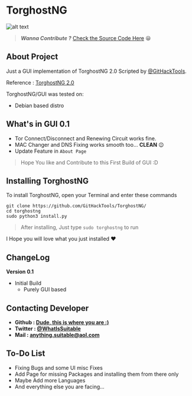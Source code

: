 # TorghostNG 

![alt text](https://pbs.twimg.com/profile_banners/1395357683734048771/1622822650/600x200 "TorghostNG-GUI")

> ***Wanna Contribute ?*** [Check the Source Code Here](https://github.com/GitHackTools "GitHackTools") :grin:

## About Project
Just a GUI implementation of TorghostNG 2.0 Scripted by [@GitHackTools](https://github.com/GitHackTools "GitHackTools").

Reference : [TorghostNG 2.0](https://github.com/GitHackTools/TorghostNG/ "TorghostNG GitHub")

TorghostNG/GUI was tested on:
* Debian based distro

## What's in GUI 0.1

* Tor Connect/Disconnect and Renewing Circuit works fine.
* MAC Changer and DNS Fixing works smooth too... **CLEAN** :wink:
* Update Feature in `About Page`

> Hope You like and Contribute to this First Build of GUI :D

## Installing TorghostNG

To install TorghostNG, open your Terminal and enter these commands

```
git clone https://github.com/GitHackTools/TorghostNG/
cd torghostng
sudo python3 install.py
```

> After installing, Just type `sudo torghostng` to run

I Hope you will love what you just installed :hearts:

## ChangeLog

**Version 0.1**
* Initial Build
    * Purely GUI based 

## Contacting Developer

* **Github : [Dude, this is where you are :)](https://github.com/AnythingSuitable "@AnythingSuitable's GitHub")**
* **Twitter : [@WhatIsSuitable](https://twitter.com/WhatIsSuitable "@WhatIsSuitable")**
* **Mail : anything.suitable@aol.com**

## To-Do List

* Fixing Bugs and some UI misc Fixes
* Add Page for missing Packages and installing them from there only
* Maybe Add more Languages
* And everything else you are facing...
